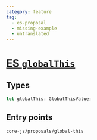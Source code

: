 ```yaml
---
category: feature
tag:
  - es-proposal
  - missing-example
  - untranslated
---
```


# [ES `globalThis`](https://github.com/tc39/proposal-global)

## Types

```ts
let globalThis: GlobalThisValue;
```

## Entry points

```
core-js/proposals/global-this
```
